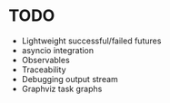 TODO
====

* Lightweight successful/failed futures
* asyncio integration
* Observables
* Traceability
* Debugging output stream
* Graphviz task graphs
